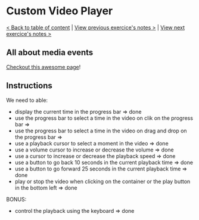 # Custom Video Player

[< Back to table of content](../../README.md) |
[View previous exercice's notes >](../10-Hold.Shift.and.Check.Checkboxes/Notes.md) |
[View next exercice's notes >](../12-Key.Sequence.Detection/Notes.md)

## All about media events

[Checkout this awesome page](https://www.w3.org/2010/05/video/mediaevents.html)!

## Instructions

We need to able:

- display the current time in the progress bar => done
- use the progress bar to select a time in the video on clik on the progress bar =>
- use the progress bar to select a time in the video on drag and drop on the progress bar =>
- use a playback cursor to select a moment in the video => done
- use a volume cursor to increase or decrease the volume => done
- use a cursor to increase or decrease the playback speed => done
- use a button to go back 10 seconds in the current playback time => done
- use a button to go forward 25 seconds in the current playback time => done
- play or stop the video when clicking on the container or the play button in the bottom left => done

BONUS:

- control the playback using the keyboard => done
